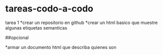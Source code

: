 # tareas-codo-a-codo
tarea 1
*crear un repositorio en github
*crear un html basico que muestre algunas etiquetas semanticas

##opcional

*armar un documento html que describa quienes son 
